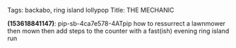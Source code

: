 Tags: backabo, ring island lollypop
Title: THE MECHANIC
  
**(153618841147)**: pip-sb-4ca7e578-4ATpip how to ressurrect a lawnmower then mown then add steps to the counter with a fast(ish) evening ring island run